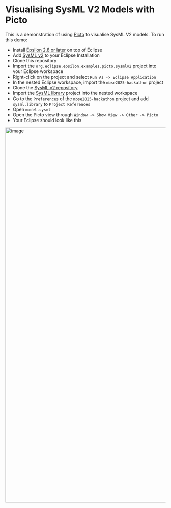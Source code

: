 # Visualising SysML V2 Models with Picto

This is a demonstration of using [Picto](https://eclipse.dev/epsilon/doc/picto/) to visualise SysML V2 models. To run this demo:

- Install [Epsilon 2.8 or later](https://eclipse.dev/epsilon/download/#development-tools) on top of Eclipse
- Add [SysML v2](https://github.com/Systems-Modeling/SysML-v2-Release/tree/master/install/eclipse) to your Eclipse Installation
- Clone this repository
- Import the `org.eclipse.epsilon.examples.picto.sysmlv2` project into your Eclipse workspace
- Right-click on the project and select `Run As -> Eclipse Application` 
- In the nested Eclipse workspace, import the `mbse2025-hackathon` project
- Clone the [SysML v2 repository](https://github.com/Systems-Modeling/SysML-v2-Release)
- Import the [SysML library](https://github.com/Systems-Modeling/SysML-v2-Release/tree/master/sysml.library) project into the nested workspace
- Go to the `Preferences` of the `mbse2025-hackathon` project and add `sysml.library` to `Project References`
- Open `model.sysml`
- Open the Picto view through `Window -> Show View -> Other -> Picto`
- Your Eclipse should look like this

<img width="1644" height="1176" alt="image" src="https://github.com/user-attachments/assets/ad06cd4a-2863-4567-8aec-769a885ee3fa" />
